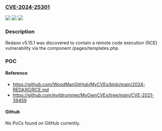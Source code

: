### [CVE-2024-25301](https://cve.mitre.org/cgi-bin/cvename.cgi?name=CVE-2024-25301)
![](https://img.shields.io/static/v1?label=Product&message=n%2Fa&color=blue)
![](https://img.shields.io/static/v1?label=Version&message=n%2Fa&color=blue)
![](https://img.shields.io/static/v1?label=Vulnerability&message=n%2Fa&color=brighgreen)

### Description

Redaxo v5.15.1 was discovered to contain a remote code execution (RCE) vulnerability via the component /pages/templates.php.

### POC

#### Reference
- https://github.com/WoodManGitHub/MyCVEs/blob/main/2024-REDAXO/RCE.md
- https://github.com/evildrummer/MyOwnCVEs/tree/main/CVE-2021-39459

#### Github
No PoCs found on GitHub currently.

